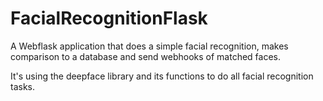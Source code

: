 # FacialRecognitionFlask
A Webflask application that does a simple facial recognition, makes comparison to a database and send webhooks of matched faces.

It's using the deepface library and its functions to do all facial recognition tasks.
